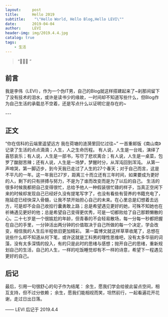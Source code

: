 ```yaml
---
layout:     post
title:      Hello 2019
subtitle:    "\"Hello World, Hello Blog,Hello LEVI\""
date:       2019-04-04
author:     LEVI
header-img: img/2019.4.4.jpg
catalog: true
tags:
    - 生活
---
```


> “🙉🙉🙉 ”


## 前言

我是李伟（LEVI），作为一个伪IT男，自己的Blog就这样搭建起来了~刹那间留下了没有技术的泪水，或许是读书少的缘故，一时间却不知道写些什么，但Blog作为自己生活的承载总不空着，还是写点什么以证明它是存在的~

<p id = "build"></p>
---

## 正文

“你在信科的云端里遥望远方
我在荷塘的涟漪里回忆过往~”
一首重邮版《南山南》记录了生活的点点滴滴；人生，人之生命历程。
有人说，人生是一台戏，演绎了喜怒哀乐；有人说，人生是一部书，写尽了悲欢离合；有人说，人生是一桌菜，包罗了酸甜苦辣；还有人说，人生是一场梦，梦醒时分，从浑沌回到浑沌。
从第一声啼哭，第一脚迈步，到今天我已走过了人生的27个春天；对于自己而言，这是不平凡的一年。这一年我已27岁，距离三十而立还有三年时间，如果要成为更好的人，剩下的只有拼搏与努力，不是为了谁而改变而是为了以后的自己。
生活的很多时候我都把自己变得很忙，总给予他人一种假装很忙碌的样子，当真正空闲下来的时候却发现自己已经好久没有提笔写字了，也没有看些有营养的书籍充电了，拖延症已经快深入骨髓，让我不禁开始担心自己的未来。在心里总是幻想着去远方，可是却不会自己收拾行囊勇敢上路；总是希望遇见更好的她，可殊不知她也在祈祷遇见更好的他；总是希望自己变得更优秀，可是一切都败给了自己那颗懒散的心。二十七岁是一个很尴尬的年龄，但青春的不会轻易散场，每一分每一秒都把握在自己的手里，一分钟活出两分钟的价值取决于自己所做的每一个决定，学会改变，相信我的人生后半程依旧更加精彩。
第一篇博文就这样草草收尾了，总想在说些什么却不知道从何下笔，或许这就是工科男的理性思维吧，没有太多华丽的词藻，没有太多深情的投入，有的只是此时的思绪与感想；抛开自己的思绪，重新规划自己的生活，自己的人生，一样的吃饭睡觉却有不一样的诗意，希望下一程遇见更好的自己。

## 后记

最后，引用一句很舒心的句子作为结尾：
余生，愿我们学会给彼此留点空间，相互支持，但不过分依赖；
余生，愿我们能相视而笑，坦然前行，一起看遍花开花谢，走过日出日落。

—— LEVI 后记于 2019.4.4
